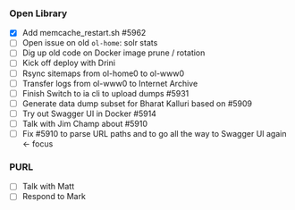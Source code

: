 ### Open Library
- [x] Add memcache_restart.sh #5962
- [ ] Open issue on old `ol-home`: solr stats
- [ ] Dig up old code on Docker image prune / rotation
- [ ] Kick off deploy with Drini
- [ ] Rsync sitemaps from ol-home0 to ol-www0
- [ ] Transfer logs from ol-www0 to Internet Archive
- [ ] Finish Switch to ia cli to upload dumps #5931
- [ ] Generate data dump subset for Bharat Kalluri based on #5909
- [ ] Try out Swagger UI in Docker #5914
- [ ] Talk with Jim Champ about #5910
- [ ] Fix #5910 to parse URL paths and to go all the way to Swagger UI again <- focus

### PURL
- [ ] Talk with Matt
- [ ] Respond to Mark
